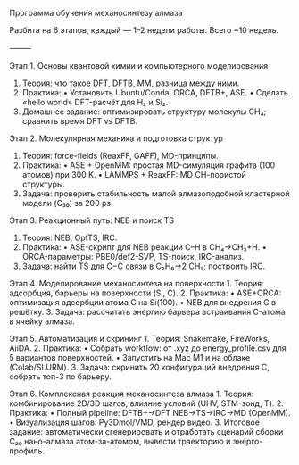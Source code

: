 Программа обучения механосинтезу алмаза

Разбита на 6 этапов, каждый — 1–2 недели работы. Всего ~10 недель.


⸻

Этап 1. Основы квантовой химии и компьютерного моделирования
1.	Теория: что такое DFT, DFTB, MM, разница между ними.
2.	Практика:
	• Установить Ubuntu/Conda, ORCA, DFTB+, ASE.
	• Сделать «hello world» DFT-расчёт для H₂ и Si₂.
3.	Домашнее задание: оптимизировать структуру молекулы CH₄; сравнить время DFT vs DFTB.

Этап 2. Молекулярная механика и подготовка структур
1.	Теория: force-fields (ReaxFF, GAFF), MD-принципы.
2.	Практика:
	•	ASE + OpenMM: простая MD-симуляция графита (100 атомов) при 300 K.
	•	LAMMPS + ReaxFF: MD СН-пористой структуры.
3.	Задача: проверить стабильность малой алмазоподобной кластерной модели (C₃₀) за 200 ps.

Этап 3. Реакционный путь: NEB и поиск TS
1.	Теория: NEB, OptTS, IRC.
2.	Практика:
	•	ASE-скрипт для NEB реакции C–H в CH₄→CH₃+H.
	•	ORCA-параметры: PBE0/def2-SVP, TS-поиск, IRC-анализ.
3.	Задача: найти TS для C−C связи в C₂H₆→2 CH₃; построить IRC.

Этап 4. Моделирование механосинтеза на поверхности
	1.	Теория: адсорбция, барьеры на поверхности (Si, C).
	2.	Практика:
	•	ASE+ORCA: оптимизация адсорбции атома C на Si(100).
	•	NEB для внедрения C в решётку.
	3.	Задача: рассчитать энергию барьера встраивания C-атома в ячейку алмаза.

Этап 5. Автоматизация и скрининг
	1.	Теория: Snakemake, FireWorks, AiiDA.
	2.	Практика:
	•	Собрать workflow: от .xyz до energy_profile.csv для 5 вариантов поверхностей.
	•	Запустить на Mac M1 и на облаке (Colab/SLURM).
	3.	Задача: скринить 20 конфигураций внедрения C, собрать топ-3 по барьеру.

Этап 6. Комплексная реакция механосинтеза алмаза
	1.	Теория: комбинирование 2D/3D шагов, влияние условий (UHV, STM-зонд, T).
	2.	Практика:
	•	Полный pipeline: DFTB+→DFT NEB→TS→IRC→MD (OpenMM).
	•	Визуализация шагов: Py3Dmol/VMD, рендер видео.
	3.	Итоговое задание: автоматически сгенерировать и отработать сценарий сборки C₂₀ нано-алмаза атом-за-атомом, вывести траекторию и энерго-профиль.


